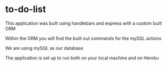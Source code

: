 # to-do-list

This application was built using handlebars and express with a custom built ORM 

Within the ORM you will find the built out commands for the mySQL actions 

We are using mySQL as our database 

The application is set up to run both on your local machine and on Heroku